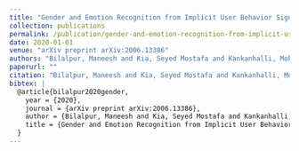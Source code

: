 ```yaml
---
title: "Gender and Emotion Recognition from Implicit User Behavior Signals"
collection: publications
permalink: /publication/gender-and-emotion-recognition-from-implicit-user-behavior-signals
date: 2020-01-01
venue: "arXiv preprint arXiv:2006.13386"
authors: "Bilalpur, Maneesh and Kia, Seyed Mostafa and Kankanhalli, Mohan and Subramanian, Ramanathan"
paperurl: ""
citation: "Bilalpur, Maneesh and Kia, Seyed Mostafa and Kankanhalli, Mohan and Subramanian, Ramanathan (2020). Gender and Emotion Recognition from Implicit User Behavior Signals. arXiv preprint arXiv:2006.13386."
bibtex: |
  @article{bilalpur2020gender,
    year = {2020},
    journal = {arXiv preprint arXiv:2006.13386},
    author = {Bilalpur, Maneesh and Kia, Seyed Mostafa and Kankanhalli, Mohan and Subramanian, Ramanathan},
    title = {Gender and Emotion Recognition from Implicit User Behavior Signals},
  }
---
```

